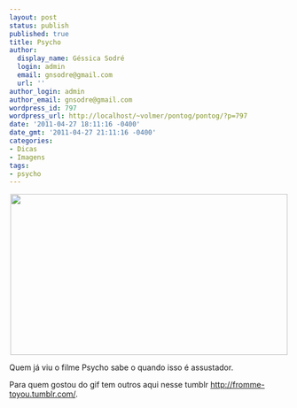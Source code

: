 ```yaml
---
layout: post
status: publish
published: true
title: Psycho
author:
  display_name: Géssica Sodré
  login: admin
  email: gnsodre@gmail.com
  url: ''
author_login: admin
author_email: gnsodre@gmail.com
wordpress_id: 797
wordpress_url: http://localhost/~volmer/pontog/pontog/?p=797
date: '2011-04-27 18:11:16 -0400'
date_gmt: '2011-04-27 21:11:16 -0400'
categories:
- Dicas
- Imagens
tags:
- psycho
---
```

<p style="text-align: center;"><a href="http://localhost/~volmer/pontog/pontog/wp-content/uploads/2011/04/tumblr_lhqpc5J9LK1qe0eclo1_r28_5001.gif"><img class="aligncenter size-full wp-image-800" title="Psycho" src="http://localhost/~volmer/pontog/pontog/wp-content/uploads/2011/04/tumblr_lhqpc5J9LK1qe0eclo1_r28_5001.gif" alt="" width="500" height="291" /></a></p>
<p style="text-align: left;">Quem já viu o filme Psycho sabe o quando isso é assustador.</p>
<p style="text-align: left;">Para quem gostou do gif tem outros aqui nesse tumblr <a title="From me to You" href="http://fromme-toyou.tumblr.com/">http://fromme-toyou.tumblr.com/</a>.</p>
